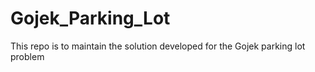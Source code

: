 # Gojek_Parking_Lot
This repo is to maintain the solution developed for the Gojek parking lot problem
